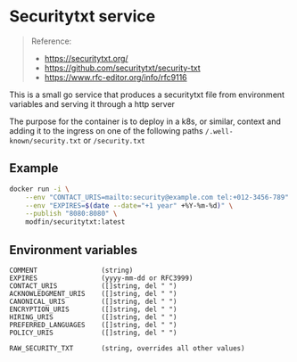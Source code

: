 # Securitytxt service

> Reference:
> * https://securitytxt.org/
> * https://github.com/securitytxt/security-txt
> * https://www.rfc-editor.org/info/rfc9116

This is a small go service that produces a securitytxt file from environment variables and serving it through a http server

The purpose for the container is to deploy in a k8s, or similar, context and adding it to the ingress on one of the following paths
`/.well-known/security.txt` or `/security.txt`

## Example

```bash 
docker run -i \
    --env "CONTACT_URIS=mailto:security@example.com tel:+012-3456-789" \
    --env "EXPIRES=$(date --date="+1 year" +%Y-%m-%d)" \
    --publish "8080:8080" \
    modfin/securitytxt:latest 
```



## Environment variables
```
COMMENT                (string)
EXPIRES                (yyyy-mm-dd or RFC3999)
CONTACT_URIS           ([]string, del " ")
ACKNOWLEDGMENT_URIS    ([]string, del " ")
CANONICAL_URIS         ([]string, del " ")
ENCRYPTION_URIS        ([]string, del " ")
HIRING_URIS            ([]string, del " ")
PREFERRED_LANGUAGES    ([]string, del " ")
POLICY_URIS            ([]string, del " ")

RAW_SECURITY_TXT       (string, overrides all other values)
```
